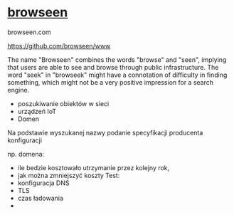 # [browseen](http://browseen.com/)

browseen.com

https://github.com/browseen/www

The name "Browseen" combines the words "browse" and "seen", implying that users are able to see and browse through public infrastructure.
The word "seek" in "browseek" might have a connotation of difficulty in finding something, which might not be a very positive impression for a search engine. 

+ poszukiwanie obiektów w sieci
+ urządzeń IoT
+ Domen

Na podstawie wyszukanej nazwy podanie specyfikacji
producenta
konfiguracji

np. domena:
+ ile bedzie kosztowało utrzymanie przez kolejny rok,
+ jak można zmniejszyć koszty
Test:
+ konfiguracja DNS
+ TLS
+ czas ładowania
+ 
